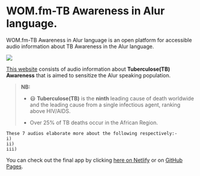 # WOM.fm-TB Awareness in Alur language.

WOM.fm-TB Awareness in Alur language is an open platform for accessible audio information about TB Awareness in the Alur language.

<img  src="../WOM.fm-TB-in-Alur/resources/OG_WOM.png" />

[This website](https://womfm-tb-awareness-in-alur.netlify.app/) consists of audio information about **Tuberculose(TB) Awareness** that is aimed to sensitize the Alur speaking population.

> __NB:__
> * :mask: **Tuberculose(TB)** is the __ninth__ leading cause of death worldwide and the leading cause from a single infectious agent, ranking above HIV/AIDS. 
> 
> * Over 25% of TB deaths occur in the African Region.

```
These 7 audios elaborate more about the following respectively:-
i)
ii)
iii)
```

You can check out the final app by clicking [here on Netlify](https://womfm-tb-awareness-in-alur.netlify.app/) or on [GitHub Pages]().



